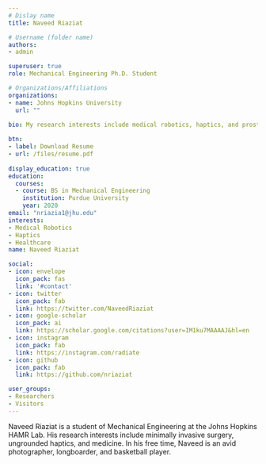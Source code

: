 ```yaml
---
# Dislay name
title: Naveed Riaziat

# Username (folder name)
authors:
- admin

superuser: true
role: Mechanical Engineering Ph.D. Student

# Organizations/Affiliations
organizations:
- name: Johns Hopkins University
  url: ""
  
bio: My research interests include medical robotics, haptics, and prosthetics.

btn:
- label: Download Resume
- url: /files/resume.pdf
  
display_education: true
education:
  courses:
  - course: BS in Mechanical Engineering
    institution: Purdue University
    year: 2020
email: "nriazia1@jhu.edu"
interests:
- Medical Robotics
- Haptics
- Healthcare
name: Naveed Riaziat

social:
- icon: envelope
  icon_pack: fas
  link: '#contact'
- icon: twitter
  icon_pack: fab
  link: https://twitter.com/NaveedRiaziat
- icon: google-scholar
  icon_pack: ai
  link: https://scholar.google.com/citations?user=IM1ku7MAAAAJ&hl=en
- icon: instagram
  icon_pack: fab
  link: https://instagram.com/radiate
- icon: github
  icon_pack: fab
  link: https://github.com/nriaziat

user_groups:
- Researchers
- Visitors
---
```


Naveed Riaziat is a student of Mechanical Engineering at the Johns Hopkins HAMR Lab. His research interests include minimally invasive surgery, ungrounded haptics, and medicine. In his free time, Naveed is an avid photographer, longboarder, and basketball player.

